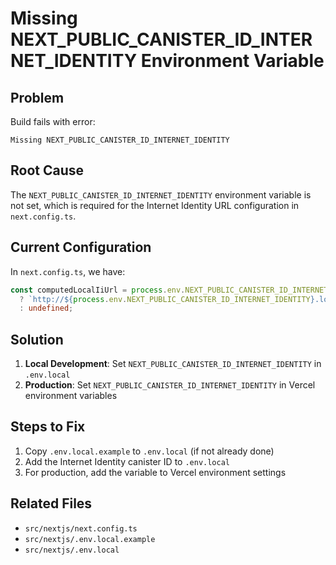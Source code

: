 # Missing NEXT_PUBLIC_CANISTER_ID_INTERNET_IDENTITY Environment Variable

## Problem

Build fails with error:

```
Missing NEXT_PUBLIC_CANISTER_ID_INTERNET_IDENTITY
```

## Root Cause

The `NEXT_PUBLIC_CANISTER_ID_INTERNET_IDENTITY` environment variable is not set, which is required for the Internet Identity URL configuration in `next.config.ts`.

## Current Configuration

In `next.config.ts`, we have:

```typescript
const computedLocalIiUrl = process.env.NEXT_PUBLIC_CANISTER_ID_INTERNET_IDENTITY
  ? `http://${process.env.NEXT_PUBLIC_CANISTER_ID_INTERNET_IDENTITY}.localhost:4943/`
  : undefined;
```

## Solution

1. **Local Development**: Set `NEXT_PUBLIC_CANISTER_ID_INTERNET_IDENTITY` in `.env.local`
2. **Production**: Set `NEXT_PUBLIC_CANISTER_ID_INTERNET_IDENTITY` in Vercel environment variables

## Steps to Fix

1. Copy `.env.local.example` to `.env.local` (if not already done)
2. Add the Internet Identity canister ID to `.env.local`
3. For production, add the variable to Vercel environment settings

## Related Files

- `src/nextjs/next.config.ts`
- `src/nextjs/.env.local.example`
- `src/nextjs/.env.local`
